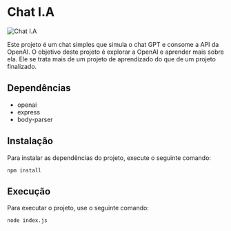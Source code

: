 # Chat I.A

![Chat I.A](https://i.ibb.co/Mn2nKkD/chatIA.png)

Este projeto é um chat simples que simula o chat GPT e consome a API da OpenAI. O objetivo deste projeto é explorar a OpenAI e aprender mais sobre ela. Ele se trata mais de um projeto de aprendizado do que de um projeto finalizado.

## Dependências

- openai
- express
- body-parser

## Instalação

Para instalar as dependências do projeto, execute o seguinte comando:

```
npm install
```

## Execução

Para executar o projeto, use o seguinte comando:

```
node index.js
```